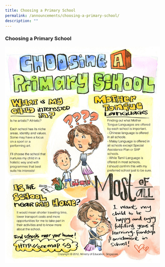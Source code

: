 ```yaml
---
title: Choosing a Primary School
permalink: /announcements/choosing-a-primary-school/
description: ""
---
```

### Choosing a Primary School

![](/images/2019%20Infographic%20on%20choosing%20primary%20school.jpg)